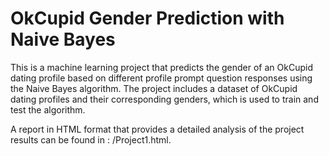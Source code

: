 # OkCupid Gender Prediction with Naive Bayes

This is a machine learning project that predicts the gender of an OkCupid dating profile based on different profile prompt question responses 
using the Naive Bayes algorithm. The project includes a dataset of OkCupid dating profiles and their corresponding genders, which is used to train and test the algorithm.

A report in HTML format that provides a detailed analysis of the project results can be found in :
/Project1.html.






